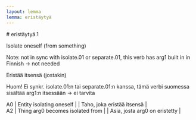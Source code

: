 ```yaml
---
layout: lemma
lemma: eristäytyä
---
```


<div class="sense">
# <span class="sensename">eristäytyä.1</span>

<span class="description">Isolate oneself (from something)</span>

Note: not in sync with isolate.01 or separate.01, this verb has arg1 built in in Finnish -> not needed

<span class="description">Eristää itsensä (jostakin)</span>

Huom! Ei synkr. isolate.01:n tai separate.01:n kanssa, tämä verbi suomessa sisältää arg1:n itsessään -> ei tarvita

A0 | Entity isolating oneself |   | Taho, joka eristää itsensä |  
A2 | Thing arg0 becomes isolated from |   | Asia, josta arg0 on eristetty |  

</div>

